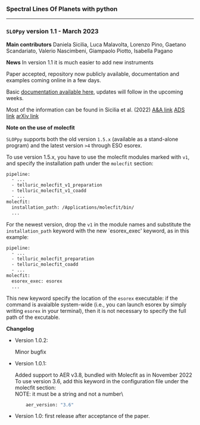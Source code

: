 ### Spectral Lines Of Planets with python
***
### `SLOPpy` version 1.1 - March 2023

**Main contributors**
Daniela Sicilia,
Luca Malavolta,
Lorenzo Pino,
Gaetano Scandariato,
Valerio Nascimbeni,
Giampaolo Piotto,
Isabella Pagano

**News**
In version 1.1 it is much easier to add new instruments

Paper accepted, repository now publicly available, documentation and examples coming online in a few days.

Basic [documentation available here](https://sloppy.readthedocs.io/en/latest/), updates will follow in the upcoming weeks.

Most of the information can be found in Sicilia et al. (2022) [A&A link](https://doi.org/10.1051/0004-6361/202244055) [ADS link](https://ui.adsabs.harvard.edu/abs/2022arXiv220813045S/abstract) [arXiv link](https://arxiv.org/abs/2208.13045) 


**Note on the use of molecfit** 

`SLOPpy` supports both the old version `1.5.x` (available as a stand-alone program) and the latest version `>4` through ESO esorex.

To use version 1.5.x, you have to use the molecfit modules marked with `v1`, and specify the installation path under the `molecfit` section:

```bash
pipeline:
  - ...
  - telluric_molecfit_v1_preparation
  - telluric_molecfit_v1_coadd
  - ...
molecfit:
  installation_path: /Applications/molecfit/bin/
  ...
```

For the newest version, drop the `v1` in the module names and substitute the `installation_path` keyword with the new `esorex_exec' keyword, as in this example:

```bash
pipeline:
  - ...
  - telluric_molecfit_preparation
  - telluric_molecfit_coadd
  - ...
molecfit:
  esorex_exec: esorex
  ...
```

This new keyword specify the location of the `esorex` executable: if the command is avaialble system-wide (i.e., you can launch esorex by simply writing `esorex` in your terminal), then it is not necessary to specify the full path of the excutable.


**Changelog** 

- Version 1.0.2:

    Minor bugfix

- Version 1.0.1:

    Added support to AER v3.8, bundled with Molecfit as in November 2022 \
    To use version 3.6, add this keyword in the configuration file under the molecfit section:\
    NOTE: it must be a string and not a number\

    ```bash
        aer_version: "3.6"
    ```

- Version 1.0: first release after acceptance of the paper.
